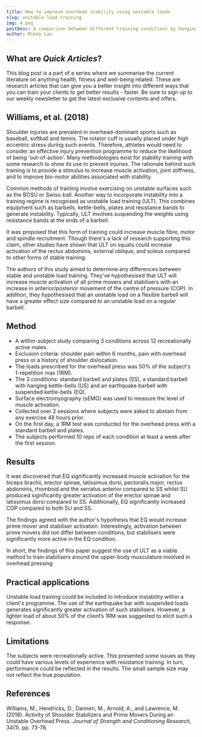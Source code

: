 ```yaml
---
title: How to improve overhead stability using unstable loads
slug: unstable-load-training
img: 4.png
postDesc: A comparison between different training conditions by hanging weights at the ends of a barbell using resistance bands.
author: Mikey Lau
---
```


## What are _Quick Articles_?

This blog post is a part of a series where we summarise the current literature on anything health, fitness and well-being related. These are research articles that can give you a better insight into different ways that you can train your clients to get better results - faster. Be sure to sign up to our weekly newsletter to get the latest exclusive contents and offers.

## Williams, et al. (2018)

Shoulder injuries are prevalent in overhead-dominant sports such as baseball, softball and tennis. The rotator cuff is usually placed under high eccentric stress during such events. Therefore, athletes would need to consider an effective injury prevention programme to reduce the likelihood of being 'out-of-action'.
Many methodologies exist for stability training with some research to show its use to prevent injuries. The rationale behind such training is to provide a stimulus to increase muscle activation, joint stiffness, and to improve bio-motor abilities associated with stability.

Common methods of training involve exercising on unstable surfaces such as the BOSU or Swiss-ball. Another way to incorporate instability into a training regime is recognised as unstable load training (ULT). This combines equipment such as barbells, kettle-bells, plates and resistance bands to generate instability. Typically, ULT involves suspending the weights using resistance bands at the ends of a barbell.

It was proposed that this form of training could increase muscle fibre, motor and spindle recruitment. Though there's a lack of research supporting this claim, other studies have shown that ULT on squats could increase activation of the rectus abdominis, external oblique, and soleus compared to other forms of stable training.

The authors of this study aimed to determine any differences between stable and unstable load training. They’ve hypothesised that ULT will increase muscle activation of all prime movers and stabilisers with an increase in anterior/posterior movement of the centre of pressure (COP). In addition, they hypothesised that an unstable load on a flexible barbell will have a greater effect size compared to an unstable load on a regular barbell.

## Method

- A within-subject study comparing 3 conditions across 12 recreationally active males.
- Exclusion criteria: shoulder pain within 6 months, pain with overhead press or a history of shoulder dislocation.
- The loads prescribed for the overhead press was 50% of the subject's 1-repetition max (1RM).
- The 3 conditions: standard barbell and plates (SS), a standard barbell with hanging kettle-bells (US) and an earthquake barbell with suspended kettle-bells (EQ).
- Surface electromyography (sEMG) was used to measure the level of muscle activation.
- Collected over 2 sessions where subjects were asked to abstain from any exercise 48 hours prior.
- On the first day, a 1RM test was conducted for the overhead press with a standard barbell and plates.
- The subjects performed 10 reps of each condition at least a week after the first session.

## Results

It was discovered that EQ significantly increased muscle activation for the biceps brachii, erector spinae, latissimus dorsi, pectoralis major, rectus abdominis, rhomboid and the serratus anterior compared to SS whilst SU produced significantly greater activation of the erector spinae and latissimus dorsi compared to SS. Additionally, EQ significantly increased COP compared to both SU and SS.

The findings agreed with the author's hypothesis that EQ would increase prime mover and stabiliser activation. Interestingly, activation between prime movers did not differ between conditions, but stabilisers were significantly more active in the EQ condition.

In short, the findings of this paper suggest the use of ULT as a viable method to train stabilisers around the upper-body musculature involved in overhead pressing

## Practical applications

Unstable load training could be included to introduce instability within a client's programme. The use of the earthquake bar with suspended loads generates significantly greater activation of such stabilisers. However, a lighter load of about 50% of the client’s 1RM was suggested to elicit such a response.

## Limitations

The subjects were recreationally active. This presented some issues as they could have various levels of experience with resistance training. In turn, performance could be reflected in the results.
The small sample size may not reflect the true population.

## References

Williams, M., Hendricks, D., Dannen, M., Arnold, A., and Lawrence, M. (2018). Activity of Shoulder Stabilizers and Prime Movers During an Unstable Overhead Press. _Journal of Strength and Conditioning Research_, 34(1). pp. 73-78.
